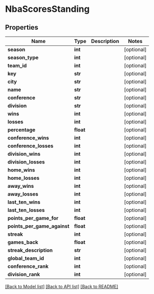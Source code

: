 # NbaScoresStanding

## Properties
Name | Type | Description | Notes
------------ | ------------- | ------------- | -------------
**season** | **int** |  | [optional] 
**season_type** | **int** |  | [optional] 
**team_id** | **int** |  | [optional] 
**key** | **str** |  | [optional] 
**city** | **str** |  | [optional] 
**name** | **str** |  | [optional] 
**conference** | **str** |  | [optional] 
**division** | **str** |  | [optional] 
**wins** | **int** |  | [optional] 
**losses** | **int** |  | [optional] 
**percentage** | **float** |  | [optional] 
**conference_wins** | **int** |  | [optional] 
**conference_losses** | **int** |  | [optional] 
**division_wins** | **int** |  | [optional] 
**division_losses** | **int** |  | [optional] 
**home_wins** | **int** |  | [optional] 
**home_losses** | **int** |  | [optional] 
**away_wins** | **int** |  | [optional] 
**away_losses** | **int** |  | [optional] 
**last_ten_wins** | **int** |  | [optional] 
**last_ten_losses** | **int** |  | [optional] 
**points_per_game_for** | **float** |  | [optional] 
**points_per_game_against** | **float** |  | [optional] 
**streak** | **int** |  | [optional] 
**games_back** | **float** |  | [optional] 
**streak_description** | **str** |  | [optional] 
**global_team_id** | **int** |  | [optional] 
**conference_rank** | **int** |  | [optional] 
**division_rank** | **int** |  | [optional] 

[[Back to Model list]](../README.md#documentation-for-models) [[Back to API list]](../README.md#documentation-for-api-endpoints) [[Back to README]](../README.md)

